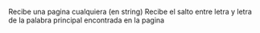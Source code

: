 Recibe una pagina cualquiera (en string)
Recibe el salto entre letra y letra de la palabra principal encontrada en la pagina
